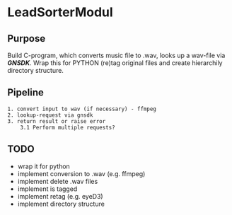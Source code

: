 # LeadSorterModul

## Purpose
Build C-program, which converts music file to .wav, looks up a wav-file via ***GNSDK***.
Wrap this for PYTHON (re)tag original files and create hierarchily directory structure.

## Pipeline
    1. convert input to wav (if necessary) - ffmpeg
    2. lookup-request via gnsdk
    3. return result or raise error
        3.1 Perform multiple requests?

## TODO
- wrap it for python
- implement conversion to .wav (e.g. ffmpeg)
- implement delete .wav files
- implement is tagged
- implement retag (e.g. eyeD3)
- implement directory structure

